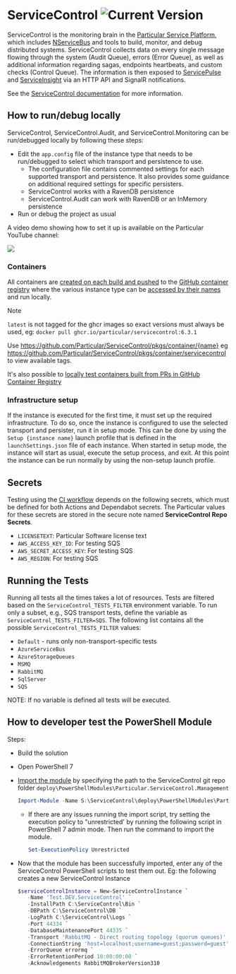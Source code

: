 # ServiceControl ![Current Version](https://img.shields.io/github/release/particular/servicecontrol.svg?style=flat&label=current%20version)

ServiceControl is the monitoring brain in the [Particular Service Platform](https://particular.net/service-platform), which includes [NServiceBus](https://particular.net/nservicebus) and tools to build, monitor, and debug distributed systems. ServiceControl collects data on every single message flowing through the system (Audit Queue), errors (Error Queue), as well as additional information regarding sagas, endpoints heartbeats, and custom checks (Control Queue). The information is then exposed to [ServicePulse](https://particular.net/servicepulse) and [ServiceInsight](https://particular.net/serviceinsight) via an HTTP API and SignalR notifications.

See the [ServiceControl documentation](https://docs.particular.net/servicecontrol/) for more information.

## How to run/debug locally

ServiceControl, ServiceControl.Audit, and ServiceControl.Monitoring can be run/debugged locally by following these steps:

- Edit the `app.config` file of the instance type that needs to be run/debugged to select which transport and persistence to use.
  - The configuration file contains commented settings for each supported transport and persistence. It also provides some guidance on additional required settings for specific persisters.
  - ServiceControl works with a RavenDB persistence
  - ServiceControl.Audit can work with RavenDB or an InMemory persistence
- Run or debug the project as usual

A video demo showing how to set it up is available on the Particular YouTube channel:

[![](https://img.youtube.com/vi/w3tYnj11dQ8/0.jpg)](https://www.youtube.com/watch?v=w3tYnj11dQ8)

### Containers

All containers are [created on each build and pushed](.github/workflows/push-container-images.yml) to the [GitHub container registry](https://docs.github.com/en/packages/working-with-a-github-packages-registry/working-with-the-container-registry) where the various instance type can be [accessed by their names](/.github/workflows/push-container-images.yml#L33) and run locally.

> [!NOTE]
> `latest` is not tagged for the ghcr images so exact versions must always be used, eg: `docker pull ghcr.io/particular/servicecontrol:6.3.1`

Use https://github.com/Particular/ServiceControl/pkgs/container/{name} eg https://github.com/Particular/ServiceControl/pkgs/container/servicecontrol to view available tags.

It's also possible to [locally test containers built from PRs in GitHub Container Registry](/docs/testing.md#container-tests)

### Infrastructure setup

If the instance is executed for the first time, it must set up the required infrastructure. To do so, once the instance is configured to use the selected transport and persister, run it in setup mode. This can be done by using the `Setup {instance name}` launch profile that is defined in 
the `launchSettings.json` file of each instance. When started in setup mode, the instance will start as usual, execute the setup process, and exit. At this point the instance can be run normally by using the non-setup launch profile. 

## Secrets

Testing using the [CI workflow](/.github/workflows/ci.yml) depends on the following secrets, which must be defined for both Actions and Dependabot secrets. The Particular values for these secrets are stored in the secure note named **ServiceControl Repo Secrets**.

* `LICENSETEXT`: Particular Software license text
* `AWS_ACCESS_KEY_ID`: For testing SQS
* `AWS_SECRET_ACCESS_KEY`: For testing SQS
* `AWS_REGION`: For testing SQS

## Running the Tests

Running all tests all the times takes a lot of resources. Tests are filtered based on the `ServiceControl_TESTS_FILTER` environment variable. To run only a subset, e.g., SQS transport tests, define the variable as `ServiceControl_TESTS_FILTER=SQS`. The following list contains all the possible `ServiceControl_TESTS_FILTER` values:

- `Default` - runs only non-transport-specific tests
- `AzureServiceBus`
- `AzureStorageQueues`
- `MSMQ`
- `RabbitMQ`
- `SqlServer`
- `SQS`

NOTE: If no variable is defined all tests will be executed.

## How to developer test the PowerShell Module

Steps:

- Build the solution
- Open PowerShell 7
- [Import the module](https://learn.microsoft.com/en-us/powershell/module/microsoft.powershell.core/import-module?view=powershell-7.3#example-4-import-all-modules-specified-by-a-path) by specifying the path to the ServiceControl git repo folder `deploy\PowerShellModules\Particular.ServiceControl.Management`
  ```ps1
  Import-Module -Name S:\ServiceControl\deploy\PowerShellModules\Particular.ServiceControl.Management -Verbose 
  ```
   - If there are any issues running the import script, try setting the execution policy to "unrestricted' by running the following script in PowerShell 7 admin mode. Then run the command to import the module.
      ```ps1
      Set-ExecutionPolicy Unrestricted
      ```

- Now that the module has been successfully imported, enter any of the ServiceControl PowerShell scripts to test them out. Eg: the following creates a new ServiceControl Instance
  ```ps1
  $serviceControlInstance = New-ServiceControlInstance `
     -Name 'Test.DEV.ServiceControl' `
     -InstallPath C:\ServiceControl\Bin `
     -DBPath C:\ServiceControl\DB `
     -LogPath C:\ServiceControl\Logs `
     -Port 44334 `
     -DatabaseMaintenancePort 44335 `
     -Transport 'RabbitMQ - Direct routing topology (quorum queues)' `
     -ConnectionString 'host=localhost;username=guest;password=guest' `
     -ErrorQueue errormq `
     -ErrorRetentionPeriod 10:00:00:00 `
     -Acknowledgements RabbitMQBrokerVersion310
  ```
